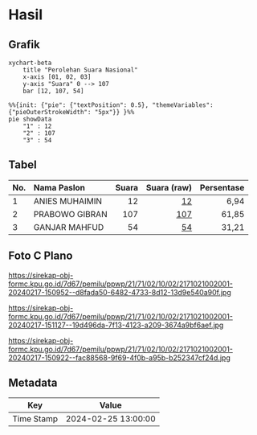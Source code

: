 # Hasil

## Grafik

```mermaid
xychart-beta
    title "Perolehan Suara Nasional"
    x-axis [01, 02, 03]
    y-axis "Suara" 0 --> 107
    bar [12, 107, 54]
```

```mermaid
%%{init: {"pie": {"textPosition": 0.5}, "themeVariables": {"pieOuterStrokeWidth": "5px"}} }%%
pie showData
    "1" : 12
    "2" : 107
    "3" : 54
```

## Tabel

| No. | Nama Paslon    | Suara | Suara (raw) | Persentase |
|:--- |:-------------- | -----:| -----------:| ----------:|
| 1   | ANIES MUHAIMIN | 12    | [12][p-1]   | 6,94       |
| 2   | PRABOWO GIBRAN | 107   | [107][p-2]  | 61,85      |
| 3   | GANJAR MAHFUD  | 54    | [54][p-3]   | 31,21      |


[p-1]: https://github.com/gigit-pemilu/pemilu-2024/blob/main/pilpres/hitung-suara/sub/21-kepulauan-riau/sub/71-kota-batam/sub/02-batu-ampar/sub/1002-sungai-jodoh/sub/001-tps/sub/paslon-1.txt
[p-2]: https://github.com/gigit-pemilu/pemilu-2024/blob/main/pilpres/hitung-suara/sub/21-kepulauan-riau/sub/71-kota-batam/sub/02-batu-ampar/sub/1002-sungai-jodoh/sub/001-tps/sub/paslon-2.txt
[p-3]: https://github.com/gigit-pemilu/pemilu-2024/blob/main/pilpres/hitung-suara/sub/21-kepulauan-riau/sub/71-kota-batam/sub/02-batu-ampar/sub/1002-sungai-jodoh/sub/001-tps/sub/paslon-3.txt

## Foto C Plano

https://sirekap-obj-formc.kpu.go.id/7d67/pemilu/ppwp/21/71/02/10/02/2171021002001-20240217-150952--d8fada50-6482-4733-8d12-13d9e540a90f.jpg

https://sirekap-obj-formc.kpu.go.id/7d67/pemilu/ppwp/21/71/02/10/02/2171021002001-20240217-151127--19d496da-7f13-4123-a209-3674a9bf6aef.jpg

https://sirekap-obj-formc.kpu.go.id/7d67/pemilu/ppwp/21/71/02/10/02/2171021002001-20240217-150922--fac88568-9f69-4f0b-a95b-b252347cf24d.jpg


## Metadata

| Key        | Value               |
| ---------- | ------------------- |
| Time Stamp | 2024-02-25 13:00:00 |



